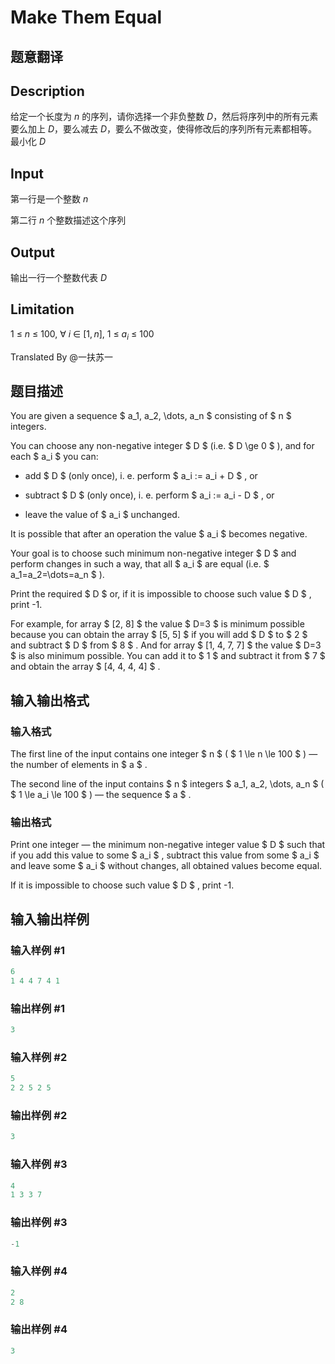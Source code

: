 # Make Them Equal

## 题意翻译

## Description

给定一个长度为 $n$ 的序列，请你选择一个非负整数 $D$，然后将序列中的所有元素要么加上 $D$，要么减去 $D$，要么不做改变，使得修改后的序列所有元素都相等。最小化 $D$

## Input

第一行是一个整数 $n$

第二行 $n$ 个整数描述这个序列

## Output

输出一行一个整数代表 $D$

## Limitation

$1~\leq~n~\leq~100,~\forall~i~\in~[1,n],~1~\leq~a_i~\leq~100$

Translated By @一扶苏一

## 题目描述

You are given a sequence $ a_1, a_2, \dots, a_n $ consisting of $ n $ integers.

You can choose any non-negative integer $ D $ (i.e. $ D \ge 0 $ ), and for each $ a_i $ you can:

- add $ D $ (only once), i. e. perform $ a_i := a_i + D $ , or

- subtract $ D $ (only once), i. e. perform $ a_i := a_i - D $ , or

- leave the value of $ a_i $ unchanged.

It is possible that after an operation the value $ a_i $ becomes negative.

Your goal is to choose such minimum non-negative integer $ D $ and perform changes in such a way, that all $ a_i $ are equal (i.e. $ a_1=a_2=\dots=a_n $ ).

Print the required $ D $ or, if it is impossible to choose such value $ D $ , print -1.

For example, for array $ [2, 8] $ the value $ D=3 $ is minimum possible because you can obtain the array $ [5, 5] $ if you will add $ D $ to $ 2 $ and subtract $ D $ from $ 8 $ . And for array $ [1, 4, 7, 7] $ the value $ D=3 $ is also minimum possible. You can add it to $ 1 $ and subtract it from $ 7 $ and obtain the array $ [4, 4, 4, 4] $ .

## 输入输出格式

### 输入格式

The first line of the input contains one integer $ n $ ( $ 1 \le n \le 100 $ ) — the number of elements in $ a $ .

The second line of the input contains $ n $ integers $ a_1, a_2, \dots, a_n $ ( $ 1 \le a_i \le 100 $ ) — the sequence $ a $ .

### 输出格式

Print one integer — the minimum non-negative integer value $ D $ such that if you add this value to some $ a_i $ , subtract this value from some $ a_i $ and leave some $ a_i $ without changes, all obtained values become equal.

If it is impossible to choose such value $ D $ , print -1.

## 输入输出样例

### 输入样例 #1

```cpp
6
1 4 4 7 4 1

```
### 输出样例 #1

```cpp
3

```
### 输入样例 #2

```cpp
5
2 2 5 2 5

```
### 输出样例 #2

```cpp
3

```
### 输入样例 #3

```cpp
4
1 3 3 7

```
### 输出样例 #3

```cpp
-1

```
### 输入样例 #4

```cpp
2
2 8

```
### 输出样例 #4

```cpp
3

```
